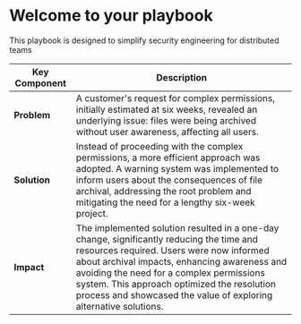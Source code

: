 # Welcome to your playbook

This playbook is designed to simplify security engineering for distributed teams


| **Key Component**       | **Description**                                                                                                              |
|-------------------------|------------------------------------------------------------------------------------------------------------------------------|
| **Problem**             | A customer's request for complex permissions, initially estimated at six weeks, revealed an underlying issue: files were being archived without user awareness, affecting all users.    |
| **Solution**            | Instead of proceeding with the complex permissions, a more efficient approach was adopted. A warning system was implemented to inform users about the consequences of file archival, addressing the root problem and mitigating the need for a lengthy six-week project. |
| **Impact**              | The implemented solution resulted in a one-day change, significantly reducing the time and resources required. Users were now informed about archival impacts, enhancing awareness and avoiding the need for a complex permissions system. This approach optimized the resolution process and showcased the value of exploring alternative solutions. |
